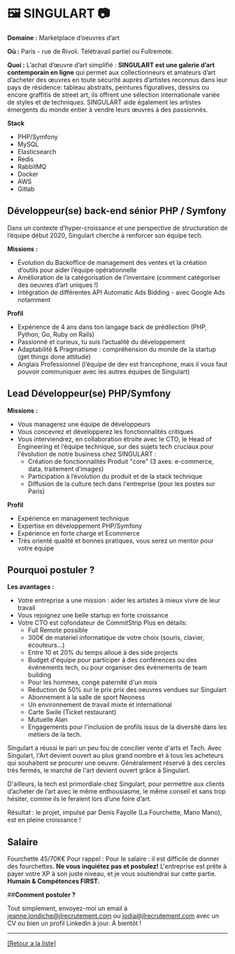 # 🖼️ SINGULART 📷

**Domaine :** Marketplace d’oeuvres d’art

**Où :** Paris - rue de Rivoli. Télétravail partiel ou Fullremote.

**Quoi :** L’achat d’œuvre d’art simplifié : **SINGULART est une galerie d’art contemporain en ligne** qui permet aux collectionneurs et amateurs d’art d’acheter des œuvres en toute sécurité auprès d’artistes reconnus dans leur pays de résidence: tableau abstraits, peintures figuratives, dessins ou encore graffitis de street art, ils offrent une sélection internationale variée de styles et de techniques. SINGULART aide également les artistes émergents du monde entier à vendre leurs œuvres à des passionnés.

**Stack**

* PHP/Symfony 
* MySQL
* Elasticsearch
* Redis
* RabbitMQ
* Docker
* AWS
* Gitlab

## Développeur(se) back-end sénior PHP / Symfony

Dans un contexte d’hyper-croissance et une perspective de structuration de l’équipe début 2020, Singulart cherche à renforcer son équipe tech.

**Missions :**

* Évolution du Backoffice de management des ventes et la création d’outils pour aider l’équipe opérationnelle
* Amélioration de la catégorisation de l'inventaire (comment catégoriser des oeuvres d’art uniques !)
* Intégration de différentes API Automatic Ads Bidding - avec Google Ads notamment

**Profil**

* Expérience de 4 ans dans ton langage back de prédilection (PHP, Python, Go, Ruby on Rails)
* Passionné et curieux, tu suis l’actualité du développement
* Adaptabilité & Pragmatisme : compréhension du monde de la startup (get things done attitude)
* Anglais Professionnel (l’équipe de dev est francophone, mais il vous faut pouvoir communiquer avec les autres équipes de Singulart)

## Lead Développeur(se) PHP/Symfony

**Missions :**

* Vous managerez une équipe de développeurs
* Vous concevrez et développerez les fonctionnalités critiques
* Vous interviendrez, en collaboration étroite avec le CTO, le Head of Engineering et l’équipe technique, sur des sujets tech cruciaux pour l'évolution de notre business chez SINGULART :
	* Création de fonctionnalités Produit "core" (3 axes: e-commerce, data, traitement d’images)
	* Participation à l’évolution du produit et de la stack technique
	* Diffusion de la culture tech dans l'entreprise (pour les postes sur Paris)

**Profil**

* Expérience en management technique
* Expertise en développement PHP/Symfony
* Expérience en forte charge et Ecommerce
* Très orienté qualité et bonnes pratiques, vous serez un mentor pour votre équipe

## Pourquoi postuler ?

**Les avantages :** 
* Votre entreprise a une mission : aider les artistes à mieux vivre de leur travail
* Vous rejoignez une belle startup en forte croissance
* Votre CTO est cofondateur de CommitStrip
Plus en détails: 
	* Full Remote possible
	* 300€ de matériel informatique de votre choix (souris, clavier, écouteurs...)
	* Entre 10 et 20% du temps alloué à des side projects
	* Budget d'équipe pour participer à des conférences ou des événements tech, ou pour organiser des événements de team building
	* Pour les hommes, congé paternité d'un mois
	* Réduction de 50% sur le prix prix des oeuvres vendues sur Singulart
	* Abonnement à la salle de sport Neoness
	* Un environnement de travail mixte et international
	* Carte Swile (Ticket restaurant)
	* Mutuelle Alan
	* Engagements pour l'inclusion de profils issus de la diversité dans les métiers de la tech.

Singulart a réussi le pari un peu fou de concilier vente d'arts et Tech. Avec Singulart, l'Art devient ouvert au plus grand nombre et à tous les acheteurs qui souhaitent se procurer une oeuvre. Généralement réservé à des cercles très fermés, le marché de l'art devient ouvert grâce à Singulart.

D'ailleurs, la tech est primordiale chez Singulart, pour permettre aux clients d’acheter de l’art avec le même enthousiasme, le même conseil et sans trop hésiter, comme ils le feraient lors d’une foire d’art.

Résultat : le projet, impulsé par Denis Fayolle (La Fourchette, Mano Mano), est en pleine croissance ! 

## Salaire

Fourchette 45/70K€
Pour rappel :  Pour le salaire : il est difficile de donner des fourchettes. **Ne vous inquiétez pas et postulez!** L'entreprise est prête à payer votre XP à son juste niveau, et je vous soutiendrai sur cette partie. **Humain & Compétences FIRST.**

##**Comment postuler ?**

Tout simplement, envoyez-moi un email à jeanne.londiche@jlrecrutement.com ou jodia@jlrecrutement.com avec un CV ou bien un profil LinkedIn à jour. À bientôt ! 

----
<a href="https://github.com/jlondiche/job-board-php/blob/master/README.md">[Retour a la liste]</a>